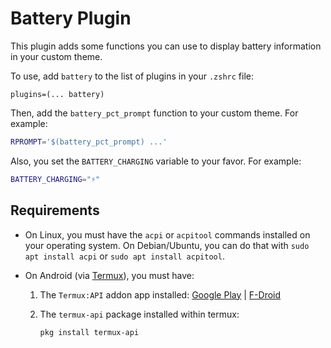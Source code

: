 # Battery Plugin

This plugin adds some functions you can use to display battery information in
your custom theme.

To use, add `battery` to the list of plugins in your `.zshrc` file:

`plugins=(... battery)`

Then, add the `battery_pct_prompt` function to your custom theme. For example:

```zsh
RPROMPT='$(battery_pct_prompt) ...'
```

Also, you set the `BATTERY_CHARGING` variable to your favor. For example:

```zsh
BATTERY_CHARGING="⚡️"
```

## Requirements

-   On Linux, you must have the `acpi` or `acpitool` commands installed on your
    operating system. On Debian/Ubuntu, you can do that with
    `sudo apt install acpi` or `sudo apt install acpitool`.

-   On Android (via
    [Termux](https://play.google.com/store/apps/details?id=com.termux)), you
    must have:

    1. The `Termux:API` addon app installed:
       [Google Play](https://play.google.com/store/apps/details?id=com.termux.api)
       | [F-Droid](https://f-droid.org/packages/com.termux.api/)

    2. The `termux-api` package installed within termux:

        ```sh
        pkg install termux-api
        ```
